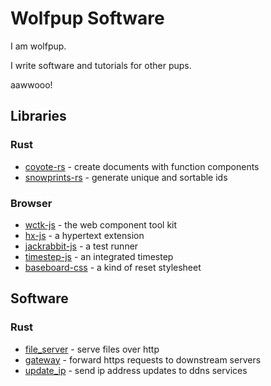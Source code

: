 # Wolfpup Software

I am wolfpup.

I write software and tutorials for other pups.

aawwooo!

## Libraries

### Rust

- [coyote-rs](https://github.com/wolfpup-software/txml-rs) - create documents with function components
- [snowprints-rs](https://github.com/wolfpup-software/snowprints-rs) - generate unique and sortable ids

### Browser

- [wctk-js](https://github.com/wolfpup-software/wctk-js) - the web component tool kit
- [hx-js](https://github.com/wolfpup-software/hx-js) - a hypertext extension
- [jackrabbit-js](https://github.com/wolfpup-software/jackrabbit-js) - a test runner
- [timestep-js](https://github.com/wolfpup-software/timestep-js) - an integrated timestep
- [baseboard-css](https://github.com/wolfpup-software/baseboard-css) - a kind of reset stylesheet

## Software

### Rust

- [file_server](https://github.com/wolfpup-software/file_server) - serve files over http
- [gateway](https://github.com/wolfpup-software/gateway) - forward https requests to downstream servers
- [update_ip](https://github.com/wolfpup-software/update_ip) - send ip address updates to ddns services

